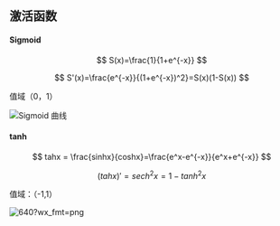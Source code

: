 ## 激活函数

#### Sigmoid

$$
S(x)=\frac{1}{1+e^{-x}}
$$

$$
S'(x)=\frac{e^{-x}}{(1+e^{-x})^2}=S(x)(1-S(x))
$$

值域（0，1）

![Sigmoid 曲线](https://bkimg.cdn.bcebos.com/pic/c9fcc3cec3fdfc03f23fbf16d73f8794a5c226dc?x-bce-process=image/resize,m_lfit,w_220,h_220,limit_1)



#### tanh

$$
tahx = \frac{sinhx}{coshx}=\frac{e^x-e^{-x}}{e^x+e^{-x}}
$$

$$
(tahx)'=sech^2x =1-tanh^2x
$$

值域：（-1,1）

![640?wx_fmt=png](https://ss.csdn.net/p?https://mmbiz.qpic.cn/mmbiz_png/QY9Ieg3xj8Bv1a74ib0GalrmHAQrEwdsGB4pW8ia0fS6uvJ7QxyNjibK6RCnJRQNBtKNOZOdtKCYicia09qS2UD06Hg/640?wx_fmt=png)



